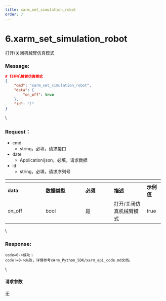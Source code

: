 ```yaml
---
title: xarm_set_simulation_robot
order: 7
---
```

# 6.xarm\_set\_simulation\_robot
打开/关闭机械臂仿真模式
### Message:   
```json
# 打开机械臂仿真模式
{
    "cmd": "xarm_set_simulation_robot",
    "data": {
        "on_off": true
    },
    "id": "1"
}
```
\
### Request：  
* cmd
  * string，必填，请求接口
* date
  * Application/json，必填，请求数据
* id
  * string，必填，请求序列号

<table data-header-hidden><thead><tr><th width="107"></th><th width="113"></th><th width="76"></th><th></th><th></th></tr></thead><tbody><tr><td><strong>data</strong></td><td><strong>数据类型</strong></td><td><strong>必须</strong></td><td><strong>描述</strong></td><td><strong>示例值</strong></td></tr><tr><td>on_off</td><td>bool</td><td>是</td><td>打开/关闭仿真机械臂模式</td><td>true</td></tr></tbody></table>
\

### Response:  
```
code=0->成功；
code!=0->失败，详情参考xArm_Python_SDK/xarm_api_code.md文档。
```
\
#### 请求参数
无
